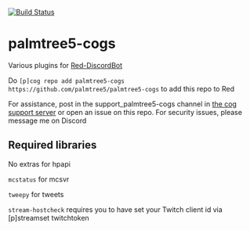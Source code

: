 [![Build Status](https://travis-ci.org/palmtree5/palmtree5-cogs.svg?branch=master)](https://travis-ci.org/palmtree5/palmtree5-cogs)

# palmtree5-cogs

Various plugins for [Red-DiscordBot](https://github.com/Twentysix26/Red-DiscordBot)

Do `[p]cog repo add palmtree5-cogs https://github.com/palmtree5/palmtree5-cogs` to add this repo to Red

For assistance, post in the support_palmtree5-cogs channel in [the cog support server](https://discord.gg/GET4DVk) or open an issue on this repo. For security issues, please message me on Discord

## Required libraries

No extras for hpapi

`mcstatus` for mcsvr

`tweepy` for tweets

`stream-hostcheck` requires you to have set your Twitch client id via [p]streamset twitchtoken
